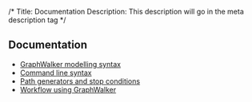 /*
Title: Documentation
Description: This description will go in the meta description tag
*/

## Documentation

* [GraphWalker modelling syntax](/pico/docs/gw_model_syntax)
* [Command line syntax](/pico/docs/command_line_syntax)
* [Path generators and stop conditions](/pico/docs/path_generators_and_stop_conditions)
* [Workflow using GraphWalker](/pico/docs/workflow)
